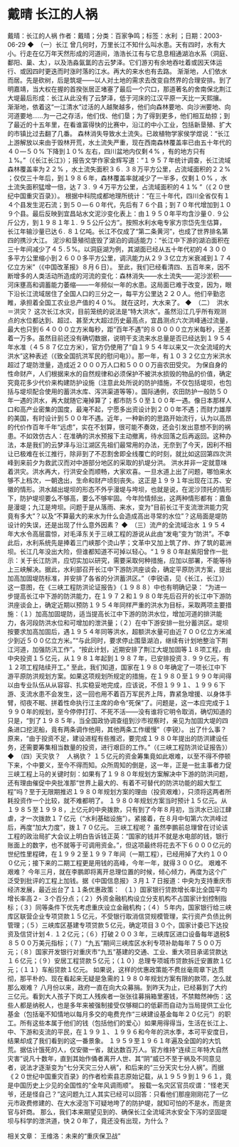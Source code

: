 # 戴晴  长江的人祸

戴晴：长江的人祸
作者：戴晴；分类：百家争鸣；标签：水利 ；日期：2003-06-29
◆　（一）长江
曾几何时，万里长江不知什么叫水患。天有四时，水有大小。行走在亿万年天然形成的河道间，浩浩长江有与它息息相通湖泊水系（洞庭、鄱阳、巢、太），以及浩淼氤氲的古云梦泽。它们游刃有余地吞吐着或因天体运行、或因四时更迭而时涨时落的江水。再大的来水也有去路。
渐渐地，人们依水而居。先是砍树，后是筑堤——以人对土地的需求去改变自然界的合理安排。到了明嘉靖，当大权在握的首揆张居正堵塞了最后一个穴口，那道著名的舍南保北荆江大堤最后形成：长江从此没有了云梦泽，低于河床的江汉平原一天比一天熙攘。
渐渐地，依着这“一江清水”过活的人越聚越多，他们向森林要地、向沙洲要地、向河道要地……为一己之存活，他们伐、他们垦；为了得到更多，他们相互劫掠；到了最近的十五年里，在看谁富得快的比赛中，沿江的中小工业，包括新垦殖、扩大的市镇比过去翻了几番。
森林消失导致水土流失。已故植物学家侯学煜说：“长江上游解放以来由于毁林开荒，水土流失严重，现在西南森林覆盖率已由五十年代的４０—５０% 下降到１０% 左右，四川盆地内仅剩４% ，有的地方只有１%。”（《长江长江》）；报告文学作家金辉写道：“１９５７年统计调查，长江流域森林覆盖率为２２% ，水土流失面积３６. ３８万平方公里，占流域面积的２２% ；仅仅三十年后，到１９８６年，森林覆盖率就减少了一半多，仅剩１０% ，水土流失面积猛增一倍，达７３. ９４万平方公里，占流域面积的４１% ”（《２０世纪中国重灾百录》）。
根据中科院成都地理所统计：“在三十年代，四川全省仅有１４个县发生泥石流；到５０—６０年代，先后有７６个县；到７０年代增加到１０９个县。最后反映到宜昌站水文泥沙变化表上：由１９５０年平均含沙量０. ９公斤公方，到１９８１年１. ９５公斤公方”。按照水利水电专家方宗岱先生估算，长江年输沙量已达６. ８１亿吨。长江不仅成了“第二条黄河”，也成了世界排名第四的携沙大江。
泥沙和垦殖彻底毁了湖泊的调适能力：“长江中下游的湖泊面积在三十年间减少了４５.５%。以洞庭湖为例，其湖面已经从五十年代初的４３００多平方公里缩小到２６００多平方公里，调汛能力从２９３亿立方米衰减到１７４亿立方米”（《中国改革报》８月６日）。
至此，我们已经看清四、五百年来，因不断增多的人类活动所造成的河流的变化：森林消失——水土流失——泥沙淤积——河床壅高和调蓄能力萎缩——一年频似一年的水患。这局面已难于改变，因为，眼下沿长江流域居住了全国人口的三分之一，每平方公里达２２０人。他们辛勤恣睢，承担着全国工农业总产值的４０%。
就在这时，大水来了。
◆　（二）　洪水＝洪灾？
这次长江水灾，目前笼统的说法是“特大洪水”。虽然沿江几乎所有观测点的水位都达到、超过、甚至大大超过历史最高点，宜昌测点六次洪峰通过流量，最大也只到６４０００立方米每秒，距“百年不遇”的８００００立方米每秒，还差着一万多。虽然目前还没有确切数据，说明干支流来水总量是否已经达到１９５４年水准（４５８７亿立方米），官方仍使用了“自１９５４年以来又一次全流域的大洪水”这种表述（《致全国抗洪军民的慰问电》）。那一年，有１０３２亿立方米洪水超过了堤防泄量，造成近２０００万人口和５０００万亩农田受灾。
为保自身的性命财产，人们根据来水的自然规律和必须保护不被洪水损毁的物品的价值，确定究竟花多少代价来构建防护设施（注意此处所说的防护措施，不仅包括堤坝，也包括与堤坝配合使用的蓄洪水库、泻洪渠道等等）。国际通例，农田防护一般防５０年一遇的洪水，再大就随它淹掉算了；都市防５０至１００年一遇。像日本那样人口和高产业密集的国度，最淹不起，宁愿多出资设计到２００年不遇；而财力雄厚的美国，有时设计到５００年不遇。近年，一种新的的思路开始流行，认为以高昂的代价作百年千年“远虑”，实在不划算，很可能不奏效，还会引发出意想不到的祸患。不如效仿古人：在准确的洪水预报下主动撤离，待水回落之后再返回。这种办法，本是我们的云梦泽与沿江湖区先祖们最常用的办法，无奈到了今天，因利不相让已极难在长江推行，除非到了不忍割舍即全线覆亡的时刻，就比如这回第四次洪峰到来前夕为救武汉而对中游部分地区的采取的扒堤分洪。
洪水并非一定就意味着洪灾。洪水再大，行洪安全而顺畅，大家欢喜。一旦水道上出了问题，哪怕来水够不上档次，一朝逸出，生命和财产顷刻丧失。这正是１９９１年出现在江苏、安徽的情形。洪水越出堤坝的形态不外乎漫堤与垮坝，也就是说，在泥沙顶托的情形下，防护堤坝要么不够高，要么不够牢固。今年险情频出，这两种情形都有：嘉鱼是漫堤；九江是垮坝。问题于是从落雨、来水，变为“目前长江干支流泄洪能力究竟有多大”？以及“不算最大的来水为什么会造成高出寻常的水位”？这局面是堤防设计的失误，还是出现了什么意外因素？
◆　（三）流产的全流域治水
１９５４年大水令高层震惊，对毛泽东关于三峡工程的游说从此由“发电”变为“防洪”。不幸此后，水利系统先是捧着三门峡那个烫山芋；文革中又加上筑了炸、炸了筑的葛洲坝。长江几年没出大险，但谁都知道不可掉以轻心。“１９８０年赵紫阳曾作一批示：关于长江防洪，应切实加以研究，需要采取何种措施，应加以部署，不能等待上三峡解决。据此，水利部召开长江中下游防洪座谈会，确定平原防洪方案，提出加高加固堤防标准，并安排了各省的分洪蓄洪区。”（李锐语，见《长江，长江》）
这一意图，在《三峡工程防洪论证报告》（１９８８）中也有明确记录：
“为进一步提高长江中下游的防洪能力，在１９７２和１９８０年先后召开的长江中下游防洪座谈会上，确定近期以预防１９５４年同样严重的洪水为目标，采取两项主要措施：（１）加高加固堤防，适当提高长江中下游的防洪水位，增加河道的排洪能力，各河段防洪水位和可增加的泄洪量；（２）在中下游安排一批分蓄洪区。堤坝按要求加高加固后，遇１９５４年同等洪水，超额洪水量可由近７００亿立方米减少到近５００亿立方米。”“与此同时，要求停止围垦湖泊，继续有计划地整治下荆江河道，加强防汛工作”。“按此计划，近期安排了荆江大堤加固等１８项工程，由中央投资１５亿元，从１９８１年起到１９８７年，已安排投资３. ９９亿元，有１２项工程陆续开工。”
至此，我们知道，国家在１９８０年确定了一项长江中下游平原防洪规划方案。如果这项规划所规定的措施，在１９８０至１９９０年间得以由专业队伍从从容容、扎实稳妥地完成，应该说，不但１９９１、１９９６下游、支流水患不会发生，这一回也用不着百万军民齐上阵，靠紧急增援、以身体手臂，彻夜不眠、拼着性命执行江主席的命令“死保”了。问题是，这一本应完成于１９９０年的规划，至今停停打打、不死不活——没有谁将它明令取消，确切知道的只是，“到了１９８５年，当全国政协调查组到沙市视察时，亲见为加固大堤的四条进口挖泥船，竟有两条调作他用，其他两条工作缓慢”（李锐）。
出了什么事？
原来，“由于投资不足，建设进程有些推迟，要完成１９８０年提出的防洪建设任务，还需要筹集相当数量的投资，进行艰巨的工作。”（《三峡工程防洪论证报告》）
◆　（四）天灾欤？　人祸欤？
１５亿元的资金筹集竟如此艰难，以至不得不停顿下来，个中要义，至今不得而知。众所周知的倒是，这一年，正是一批主事者力促三峡工程上马的关键时刻：如果有了１９８０年规划方案解决中下游的防洪问题，还有理由催促中央批准那“世界上最大的、有着不可替代的防洪功能的超大型工程”吗？至于无限期推迟１９８０年规划方案的理由（投资艰难），只须将这两者所耗投资作一个比较，就不难都明了。
１９８０年规划方案当时预计１５亿元。从１９８５至１９９８，上亿元的中央拨款，只有到了今年８月初，当洪水已沿江肆虐，才一次拨款１７亿元（“水利基础设施”）。紧接着，在８月中旬第六次洪峰过后，再度“加大力度”，拨１７０亿元。
三峡工程呢？
虽然李鹏前总理曾在讨论该工程的政治局扩大会议上明白告诉钱正英：“国家的钱并不就是水电部的钱，银行账面上的数字，也不就等于可调用资金。”，但这项最终将花去不下６０００亿元的世纪性里程碑，在１９９２至１９９７年间（一期工程），已经用掉了大约１０００亿元；接下来的二期工程更是用钱的高峰，今年一年，就得３００亿。
艰难不艰难？
今年三月，就在李鹏即将离开总理位置的时候，倾心倾力，再度为这个广泛受到批评的工程上加钱。据《中国信息报》３月１７日报道：中央为支持重庆市经济发展，最近出台了１１条优惠政策：
（１）国家银行贷款增长率比全国平均增长率高２- ３个百分点；（２）外资金融机构设立分支机构不占国家计划控制指标；（３）同等条件下优先考虑重庆设立金融机构；（４）５年内，国家银行给三峡库区联营企业专项贷款１５亿元，不受银行取消信贷规模管理，实行资产负债比例管理；（５）三峡库区基建专项贷款５亿元，确定项目３０个，国家计委已下达投资及信贷计划４. １２亿元；（６）打破２００３年，三峡库区进口设备每年退税$ ８５００万美元指标；（７）“九五”期间三峡库区水利专项补助每年７５００万元；（８）国家开发银行对重庆市“九五”基建的交通、工业、重大项目承诺贷款达１６亿元；（９）安居工程贷款５亿元；（１０）总理专项城市贷款拆迁安置款１亿元；（１１）车船贷款１亿元。
如果说，这样的优惠政策能不费丝毫周章下达贯彻，那平朴的、现在看起来无疑是急需的１９８０年规划方案有限的款项，怎么就那么艰难？
八月份以来，政府一直在向大众募捐。到昨天为止，已经募到了大约三亿元。看到大人孩子下岗工人残疾者一张张往募捐箱里塞钱，不禁黯然神伤：这些人都是纳税人，也是多年来被强制接受仅够糊口的低薪而自动为当局提供工业化基金（包括毫不知情地以每月多交的电费充作“三峡建设基金每年２０亿元”）的职工。所有这些本属于他们的钱（包括他们的爱心）如果用得得当，生活在长江上、中、下游和支流的平民，在１９９１、１９９６和今年的洪水季，本可平安度日，结果却成了我们看到的这一番景象。
１９５９至１９６１年遍及全国的的大饥荒。据估计饿死的人，仅安徽一省，就达数百万人。官方维持“连续三年特大自然灾害”说凡十数年，直到其始作俑者离开人世、其“阴”威已不至于祸及不同意见者，说法才逐渐变为“七分天灾三分人祸”，和后来的“三分天灾七分人祸”。而据《２０世纪中国重灾百录》的作者检索县志原始记载，从１９５９到１９６１，竟是中国历史上少见的全国性的“全年风调雨顺”。
报载一名灾区官员叹谓：“怪老天爷，还是怪自己？”这问题九江人其实已经可以回答：只看他们那座刚刚花了一亿元市政费修建的、在大水浸泡下可疑地垮了的防护堤，就知可怕的不是水，而是贪官与奸商。
那么，我们本来期望见到的、确保长江全流域洪水安全下泻的坚固堤坝与科学的泄洪道，快２０年了，竟还没有出现，为什么？

相关文章：
王维洛：未来的“重庆保卫战”